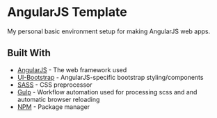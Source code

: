 # AngularJS Template

My personal basic environment setup for making AngularJS web apps.

## Built With

* [AngularJS](https://angularjs.org/) - The web framework used
* [UI-Bootstrap](https://angular-ui.github.io/bootstrap/) - AngularJS-specific bootstrap styling/components
* [SASS](https://sass-lang.com/) - CSS preprocessor
* [Gulp](https://gulpjs.com/) - Workflow automation used for processing scss and and automatic browser reloading
* [NPM](https://www.npmjs.com/) - Package manager
